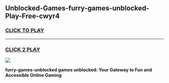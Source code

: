 
## Unblocked-Games-furry-games-unblocked-Play-Free-cwyr4
<h3>
<a href="https://premium76.site?title=furry-games-unblocked&ref=22A">CLICK TO PLAY</a></h3>
<hr>

<h3>
<a href="https://premium76.site?title=furry-games-unblocked&ref=22A">CLICK 2 PLAY</a>
  
</h3>

<a href="https://premium76.site?title=furry-games-unblocked&ref=22A"><img src="https://clearcache.store/games.png"></a>


**furry-games-unblocked games unblocked: Your Gateway to Fun and Accessible Online Gaming**
